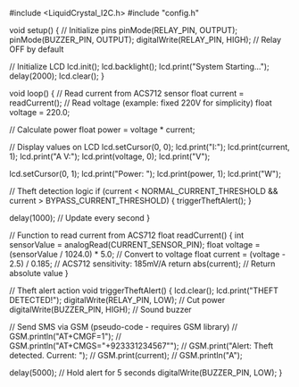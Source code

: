 #include <LiquidCrystal_I2C.h>
#include "config.h"

void setup() {
  // Initialize pins
  pinMode(RELAY_PIN, OUTPUT);
  pinMode(BUZZER_PIN, OUTPUT);
  digitalWrite(RELAY_PIN, HIGH); // Relay OFF by default

  // Initialize LCD
  lcd.init();
  lcd.backlight();
  lcd.print("System Starting...");
  delay(2000);
  lcd.clear();
}

void loop() {
  // Read current from ACS712 sensor
  float current = readCurrent();
  // Read voltage (example: fixed 220V for simplicity)
  float voltage = 220.0; 

  // Calculate power
  float power = voltage * current;

  // Display values on LCD
  lcd.setCursor(0, 0);
  lcd.print("I:");
  lcd.print(current, 1);
  lcd.print("A  V:");
  lcd.print(voltage, 0);
  lcd.print("V");

  lcd.setCursor(0, 1);
  lcd.print("Power: ");
  lcd.print(power, 1);
  lcd.print("W");

  // Theft detection logic
  if (current < NORMAL_CURRENT_THRESHOLD && current > BYPASS_CURRENT_THRESHOLD) {
    triggerTheftAlert();
  }

  delay(1000); // Update every second
}

// Function to read current from ACS712
float readCurrent() {
  int sensorValue = analogRead(CURRENT_SENSOR_PIN);
  float voltage = (sensorValue / 1024.0) * 5.0; // Convert to voltage
  float current = (voltage - 2.5) / 0.185; // ACS712 sensitivity: 185mV/A
  return abs(current); // Return absolute value
}

// Theft alert action
void triggerTheftAlert() {
  lcd.clear();
  lcd.print("THEFT DETECTED!");
  digitalWrite(RELAY_PIN, LOW); // Cut power
  digitalWrite(BUZZER_PIN, HIGH); // Sound buzzer

  // Send SMS via GSM (pseudo-code - requires GSM library)
  // GSM.println("AT+CMGF=1");
  // GSM.println("AT+CMGS=\"+923331234567\"");
  // GSM.print("Alert: Theft detected. Current: ");
  // GSM.print(current);
  // GSM.println("A");

  delay(5000); // Hold alert for 5 seconds
  digitalWrite(BUZZER_PIN, LOW);
}
